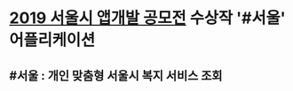 # [2019 서울시 앱개발 공모전](https://www.seoulappcontest.org/) 수상작 '#서울' 어플리케이션

## #서울 : 개인 맞춤형 서울시 복지 서비스 조회

###
